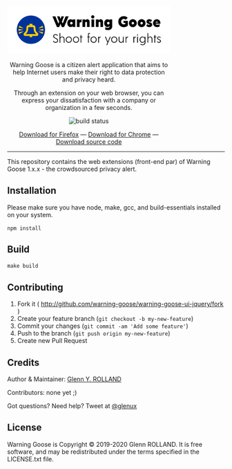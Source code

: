 <div style="text-align: center; width: 75%;">
    <img alt="Warning Goose Icon" src="https://raw.githubusercontent.com/warning-goose/warning-goose-ui-jquery/develop/img/icon-with-text-512.png" />
    <p>Warning Goose is a citizen alert application that aims to help Internet users make their right to data protection and privacy heard.</p>
    <p>Through an extension on your web browser, you can express your dissatisfaction with a company or organization in a few seconds.</p>
    <p><img alt="build status" src="https://github.com/warning-goose/warning-goose-ui-jquery/workflows/Build/badge.svg" /></p>
    <p><a href="https://addons.mozilla.org/fr/firefox/addon/warning-goose/">Download for Firefox</a> &mdash; 
       <a href="https://chrome.google.com/webstore/detail/warning-goose/pmedhcfnjiajfbanjbingfiffaihnphf?hl=en">Download for Chrome</a> &mdash; 
       <a href="https://github.com/warning-goose/warning-goose-ui-jquery/releases">Download source code</a>
    </p>
</div>

---

This repository contains the web extensions (front-end par) of Warning Goose 1.x.x - the crowdsourced privacy alert.

## Installation

Please make sure you have node, make, gcc, and build-essentials installed on
your system.

    npm install


## Build

    make build


## Contributing

1. Fork it ( http://github.com/warning-goose/warning-goose-ui-jquery/fork )
2. Create your feature branch (`git checkout -b my-new-feature`)
3. Commit your changes (`git commit -am 'Add some feature'`)
4. Push to the branch (`git push origin my-new-feature`)
5. Create new Pull Request


## Credits

Author & Maintainer: [Glenn Y. ROLLAND](https://github.com/glenux)

Contributors: none yet ;)

Got questions? Need help? Tweet at [@glenux](https://twitter.com/glenux)


## License

Warning Goose is Copyright © 2019-2020 Glenn ROLLAND. It is free software, and may be redistributed under the terms specified in the LICENSE.txt file.


